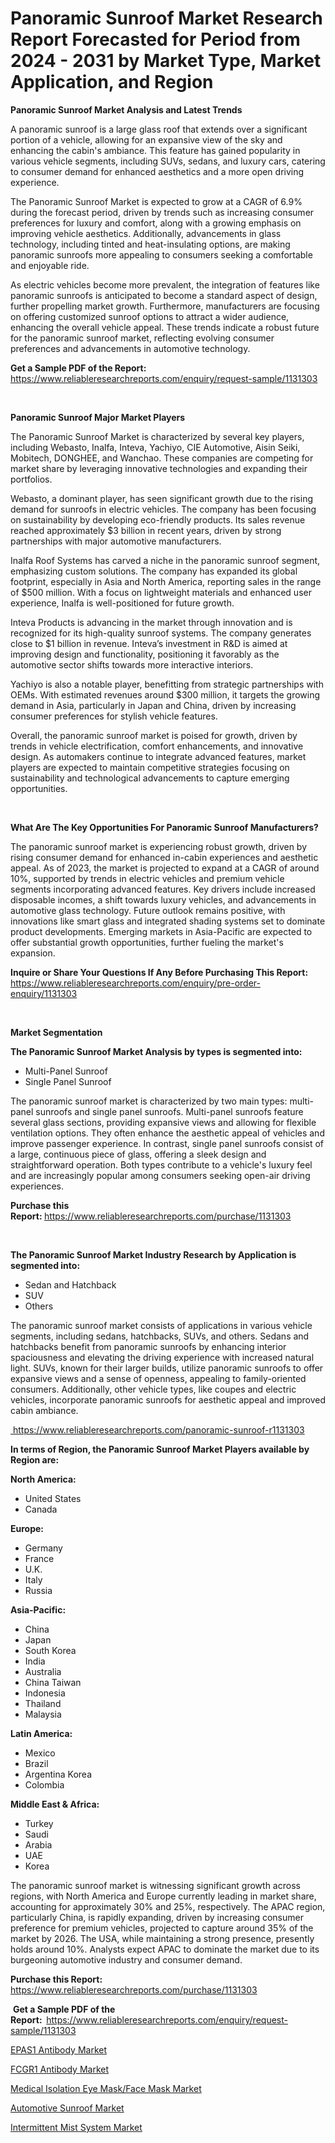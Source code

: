 <p><h1>Panoramic Sunroof Market Research Report Forecasted for Period from 2024 -  2031 by Market Type, Market Application, and Region</h1></p><p><strong>Panoramic Sunroof Market Analysis and Latest Trends</strong></p>
<p><p>A panoramic sunroof is a large glass roof that extends over a significant portion of a vehicle, allowing for an expansive view of the sky and enhancing the cabin's ambiance. This feature has gained popularity in various vehicle segments, including SUVs, sedans, and luxury cars, catering to consumer demand for enhanced aesthetics and a more open driving experience.</p><p>The Panoramic Sunroof Market is expected to grow at a CAGR of 6.9% during the forecast period, driven by trends such as increasing consumer preferences for luxury and comfort, along with a growing emphasis on improving vehicle aesthetics. Additionally, advancements in glass technology, including tinted and heat-insulating options, are making panoramic sunroofs more appealing to consumers seeking a comfortable and enjoyable ride.</p><p>As electric vehicles become more prevalent, the integration of features like panoramic sunroofs is anticipated to become a standard aspect of design, further propelling market growth. Furthermore, manufacturers are focusing on offering customized sunroof options to attract a wider audience, enhancing the overall vehicle appeal. These trends indicate a robust future for the panoramic sunroof market, reflecting evolving consumer preferences and advancements in automotive technology.</p></p>
<p><strong>Get a Sample PDF of the Report:&nbsp;</strong> <a href="https://www.reliableresearchreports.com/enquiry/request-sample/1131303?utm_campaign=36&utm_medium=2&utm_source=Github&utm_content=ia&utm_term=02112024&utm_id=panoramic-sunroof">https://www.reliableresearchreports.com/enquiry/request-sample/1131303</a></p>
<p>&nbsp;</p>
<p><strong>Panoramic Sunroof Major Market Players</strong></p>
<p><p>The Panoramic Sunroof Market is characterized by several key players, including Webasto, Inalfa, Inteva, Yachiyo, CIE Automotive, Aisin Seiki, Mobitech, DONGHEE, and Wanchao. These companies are competing for market share by leveraging innovative technologies and expanding their portfolios.</p><p>Webasto, a dominant player, has seen significant growth due to the rising demand for sunroofs in electric vehicles. The company has been focusing on sustainability by developing eco-friendly products. Its sales revenue reached approximately $3 billion in recent years, driven by strong partnerships with major automotive manufacturers.</p><p>Inalfa Roof Systems has carved a niche in the panoramic sunroof segment, emphasizing custom solutions. The company has expanded its global footprint, especially in Asia and North America, reporting sales in the range of $500 million. With a focus on lightweight materials and enhanced user experience, Inalfa is well-positioned for future growth.</p><p>Inteva Products is advancing in the market through innovation and is recognized for its high-quality sunroof systems. The company generates close to $1 billion in revenue. Inteva’s investment in R&D is aimed at improving design and functionality, positioning it favorably as the automotive sector shifts towards more interactive interiors.</p><p>Yachiyo is also a notable player, benefitting from strategic partnerships with OEMs. With estimated revenues around $300 million, it targets the growing demand in Asia, particularly in Japan and China, driven by increasing consumer preferences for stylish vehicle features.</p><p>Overall, the panoramic sunroof market is poised for growth, driven by trends in vehicle electrification, comfort enhancements, and innovative design. As automakers continue to integrate advanced features, market players are expected to maintain competitive strategies focusing on sustainability and technological advancements to capture emerging opportunities.</p></p>
<p>&nbsp;</p>
<p><strong>What Are The Key Opportunities For Panoramic Sunroof Manufacturers?</strong></p>
<p><p>The panoramic sunroof market is experiencing robust growth, driven by rising consumer demand for enhanced in-cabin experiences and aesthetic appeal. As of 2023, the market is projected to expand at a CAGR of around 10%, supported by trends in electric vehicles and premium vehicle segments incorporating advanced features. Key drivers include increased disposable incomes, a shift towards luxury vehicles, and advancements in automotive glass technology. Future outlook remains positive, with innovations like smart glass and integrated shading systems set to dominate product developments. Emerging markets in Asia-Pacific are expected to offer substantial growth opportunities, further fueling the market's expansion.</p></p>
<p><strong>Inquire or Share Your Questions If Any Before Purchasing This Report:</strong> <a href="https://www.reliableresearchreports.com/enquiry/pre-order-enquiry/1131303?utm_campaign=36&utm_medium=2&utm_source=Github&utm_content=ia&utm_term=02112024&utm_id=panoramic-sunroof">https://www.reliableresearchreports.com/enquiry/pre-order-enquiry/1131303</a></p>
<p>&nbsp;</p>
<p><strong>Market Segmentation</strong></p>
<p><strong>The Panoramic Sunroof Market Analysis by types is segmented into:</strong></p>
<p><ul><li>Multi-Panel Sunroof</li><li>Single Panel Sunroof</li></ul></p>
<p><p>The panoramic sunroof market is characterized by two main types: multi-panel sunroofs and single panel sunroofs. Multi-panel sunroofs feature several glass sections, providing expansive views and allowing for flexible ventilation options. They often enhance the aesthetic appeal of vehicles and improve passenger experience. In contrast, single panel sunroofs consist of a large, continuous piece of glass, offering a sleek design and straightforward operation. Both types contribute to a vehicle's luxury feel and are increasingly popular among consumers seeking open-air driving experiences.</p></p>
<p><strong>Purchase this Report:&nbsp;</strong><a href="https://www.reliableresearchreports.com/purchase/1131303?utm_campaign=36&utm_medium=2&utm_source=Github&utm_content=ia&utm_term=02112024&utm_id=panoramic-sunroof">https://www.reliableresearchreports.com/purchase/1131303</a></p>
<p>&nbsp;</p>
<p><strong>The Panoramic Sunroof Market Industry Research by Application is segmented into:</strong></p>
<p><ul><li>Sedan and Hatchback</li><li>SUV</li><li>Others</li></ul></p>
<p><p>The panoramic sunroof market consists of applications in various vehicle segments, including sedans, hatchbacks, SUVs, and others. Sedans and hatchbacks benefit from panoramic sunroofs by enhancing interior spaciousness and elevating the driving experience with increased natural light. SUVs, known for their larger builds, utilize panoramic sunroofs to offer expansive views and a sense of openness, appealing to family-oriented consumers. Additionally, other vehicle types, like coupes and electric vehicles, incorporate panoramic sunroofs for aesthetic appeal and improved cabin ambiance.</p></p>
<p><a href="https://www.reliableresearchreports.com/panoramic-sunroof-r1131303?utm_campaign=36&utm_medium=2&utm_source=Github&utm_content=ia&utm_term=02112024&utm_id=panoramic-sunroof">&nbsp;https://www.reliableresearchreports.com/panoramic-sunroof-r1131303</a></p>
<p><strong>In terms of Region, the Panoramic Sunroof Market Players available by Region are:</strong></p>
<p>
    <p> <strong> North America: </strong>
        <ul>
            <li>United States</li>
            <li>Canada</li>
        </ul>
        </p> 
    <p> <strong> Europe: </strong>
        <ul>
            <li>Germany</li>
            <li>France</li>
            <li>U.K.</li>
            <li>Italy</li>
            <li>Russia</li>
        </ul>
        </p> 
    <p> <strong> Asia-Pacific: </strong>
        <ul>
            <li>China</li>
            <li>Japan</li>
            <li>South Korea</li>
            <li>India</li>
            <li>Australia</li>
            <li>China Taiwan</li>
            <li>Indonesia</li>
            <li>Thailand</li>
            <li>Malaysia</li>
        </ul>
        </p> 
    <p> <strong> Latin America: </strong>
        <ul>
            <li>Mexico</li>
            <li>Brazil</li>
            <li>Argentina Korea</li>
            <li>Colombia</li>
        </ul>
        </p> 
    <p> <strong> Middle East & Africa: </strong>
        <ul>
            <li>Turkey</li>
            <li>Saudi</li>
            <li>Arabia</li>
            <li>UAE</li>
            <li>Korea</li>
        </ul>
    </p>
    </p>
<p><p>The panoramic sunroof market is witnessing significant growth across regions, with North America and Europe currently leading in market share, accounting for approximately 30% and 25%, respectively. The APAC region, particularly China, is rapidly expanding, driven by increasing consumer preference for premium vehicles, projected to capture around 35% of the market by 2026. The USA, while maintaining a strong presence, presently holds around 10%. Analysts expect APAC to dominate the market due to its burgeoning automotive industry and consumer demand.</p></p>
<p><strong>Purchase this Report: </strong><a href="https://www.reliableresearchreports.com/purchase/1131303?utm_campaign=36&utm_medium=2&utm_source=Github&utm_content=ia&utm_term=02112024&utm_id=panoramic-sunroof">https://www.reliableresearchreports.com/purchase/1131303</a></p>
<p>&nbsp;<strong>Get a Sample PDF of the Report:&nbsp;&nbsp;</strong><a href="https://www.reliableresearchreports.com/enquiry/request-sample/1131303?utm_campaign=36&utm_medium=2&utm_source=Github&utm_content=ia&utm_term=02112024&utm_id=panoramic-sunroof">https://www.reliableresearchreports.com/enquiry/request-sample/1131303</a></p>
<p><strong></strong></p>
<p><p><a href="https://issuu.com/reportprime-2/docs/epas1-antibody-market-size-2030.ppt_36ea6bfd172605?utm_campaign=36&utm_medium=2&utm_source=Github&utm_content=ia&utm_term=02112024&utm_id=panoramic-sunroof">EPAS1 Antibody Market</a></p><p><a href="https://issuu.com/reportprime-2/docs/fcgr1-antibody-market-size-2030.ppt_6d78bbe6ec94c4?utm_campaign=36&utm_medium=2&utm_source=Github&utm_content=ia&utm_term=02112024&utm_id=panoramic-sunroof">FCGR1 Antibody Market</a></p><p><a href="https://www.linkedin.com/pulse/medical-isolation-eye-maskface-mask-market-evolution-regional-yslcc?utm_campaign=36&utm_medium=2&utm_source=Github&utm_content=ia&utm_term=02112024&utm_id=panoramic-sunroof">Medical Isolation Eye Mask/Face Mask Market</a></p><p><a href="https://github.com/AngelaWalsh696/Market-Research-Report-List-1/blob/main/automotive-sunroof-market.md?utm_campaign=36&utm_medium=2&utm_source=Github&utm_content=ia&utm_term=02112024&utm_id=panoramic-sunroof">Automotive Sunroof Market</a></p><p><a href="https://www.linkedin.com/pulse/comprehensive-intermittent-mist-system-market-report-regional-sjzfe?utm_campaign=36&utm_medium=2&utm_source=Github&utm_content=ia&utm_term=02112024&utm_id=panoramic-sunroof">Intermittent Mist System Market</a></p></p>